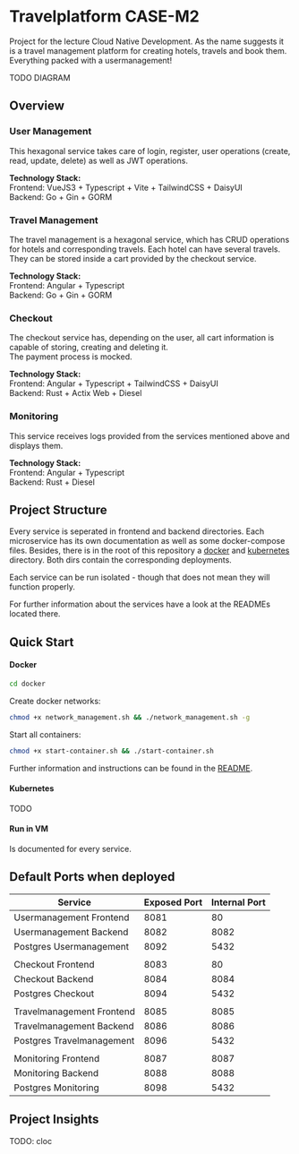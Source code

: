 # Travelplatform CASE-M2
Project for the lecture Cloud Native Development.
As the name suggests it is a travel management platform for creating hotels, travels and book them. Everything packed with a usermanagement!

TODO DIAGRAM

## Overview
### User Management
This hexagonal service takes care of login, register, user operations (create, read, update, delete) as well as JWT operations.

**Technology Stack:**  
Frontend: VueJS3 + Typescript + Vite + TailwindCSS + DaisyUI  
Backend: Go + Gin + GORM
### Travel Management
The travel management is a hexagonal service, which has CRUD operations for hotels and corresponding travels. Each hotel can have several travels.
They can be stored inside a cart provided by the checkout service.  

**Technology Stack:**  
Frontend: Angular + Typescript  
Backend: Go + Gin + GORM

### Checkout
The checkout service has, depending on the user, all cart information is capable of storing, creating and deleting it.  
The payment process is mocked.

**Technology Stack:**  
Frontend: Angular + Typescript + TailwindCSS + DaisyUI  
Backend: Rust + Actix Web + Diesel

### Monitoring
This service receives logs provided from the services mentioned above and displays them.

**Technology Stack:**  
Frontend: Angular + Typescript  
Backend: Rust + Diesel

## Project Structure
Every service is seperated in frontend and backend directories. Each microservice has its own documentation as well as some docker-compose files.
Besides, there is in the root of this repository a [docker](docker) and [kubernetes](kubernetes) directory. Both dirs contain the corresponding deployments.

Each service can be run isolated - though that does not mean they will function properly.

For further information about the services have a look at the READMEs located there.

## Quick Start
#### Docker
```bash
cd docker
```

Create docker networks:
```bash
chmod +x network_management.sh && ./network_management.sh -g
```

Start all containers:
```bash
chmod +x start-container.sh && ./start-container.sh
```
Further information and instructions can be found in the [README](docker/README.md).

#### Kubernetes
TODO

#### Run in VM
Is documented for every service. 
## Default Ports when deployed
| **Service**                | **Exposed Port** | **Internal Port** |
|----------------------------|------------------|-------------------|
| Usermanagement Frontend    | 8081             | 80                |
| Usermanagement Backend     | 8082             | 8082              |
| Postgres Usermanagement    | 8092             | 5432              |
|                            |                  |                   |
| Checkout Frontend          | 8083             | 80                |
| Checkout Backend           | 8084             | 8084              |
| Postgres Checkout          | 8094             | 5432              |
|                            |                  |                   |
| Travelmanagement Frontend  | 8085             | 8085              |
| Travelmanagement Backend   | 8086             | 8086              |
| Postgres Travelmanagement  | 8096             | 5432              |
|                            |                  |                   |
| Monitoring Frontend        | 8087             | 8087              |
| Monitoring Backend         | 8088             | 8088              |
| Postgres Monitoring        | 8098             | 5432              |


## Project Insights 
TODO: cloc